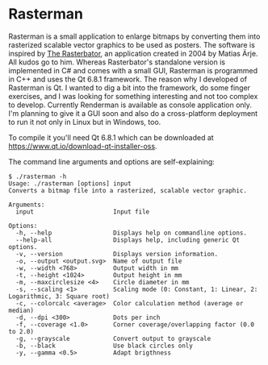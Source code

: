# Rasterman

Rasterman is a small application to enlarge bitmaps by converting them into rasterized scalable vector graphics to be used as posters. The software is  inspired by [The Rasterbator](https://rasterbator.net/), an application created in 2004 by Matias Ärje. All kudos go to him. Whereas Rasterbator's standalone version is implemented in C# and comes with a small GUI, Rasterman is programmed in C++ and uses the Qt 6.8.1 framework. The reason why I developed of Rasterman is Qt. I wanted to dig a bit into the framework, do some finger exercises, and I was looking for something interesting and not too complex to develop. Currently Renderman is available as console application only. I'm planning to give it a GUI soon and also do a cross-platform deployment to run it not only in Linux but in Windows, too.

To compile it you'll need Qt 6.8.1 which can be downloaded at https://www.qt.io/download-qt-installer-oss.

The command line arguments and options are self-explaining:

```
$ ./rasterman -h
Usage: ./rasterman [options] input
Converts a bitmap file into a rasterized, scalable vector graphic.

Arguments:
  input                      Input file

Options:
  -h, --help                 Displays help on commandline options.
  --help-all                 Displays help, including generic Qt options.
  -v, --version              Displays version information.
  -o, --output <output.svg>  Name of output file
  -w, --width <768>          Output width in mm
  -t, --height <1024>        Output height in mm
  -m, --maxcirclesize <4>    Circle diameter in mm
  -s, --scaling <1>          Scaling mode (0: Constant, 1: Linear, 2: Logarithmic, 3: Square root)
  -c, --colorcalc <average>  Color calculation method (average or median)
  -d, --dpi <300>            Dots per inch
  -f, --coverage <1.0>       Corner coverage/overlapping factor (0.0 to 2.0)
  -g, --grayscale            Convert output to grayscale
  -b, --black                Use black circles only
  -y, --gamma <0.5>          Adapt brigthness

```
